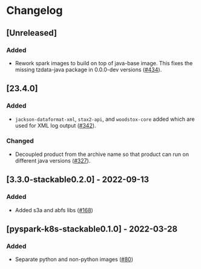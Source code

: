 # Changelog

## [Unreleased]

### Added

- Rework spark images to build on top of java-base image.
  This fixes the missing tzdata-java package in 0.0.0-dev versions ([#434]).

[#434]: https://github.com/stackabletech/docker-images/pull/434

## [23.4.0]

### Added

- `jackson-dataformat-xml`, `stax2-api`, and `woodstox-core` added which are
  used for XML log output ([#342]).

### Changed

- Decoupled product from the archive name so that product can run on different java versions ([#327]).

[#327]: https://github.com/stackabletech/docker-images/pull/327
[#342]: https://github.com/stackabletech/docker-images/pull/342

## [3.3.0-stackable0.2.0] - 2022-09-13

### Added

- Added s3a and abfs libs ([#168])

[#168]: https://github.com/stackabletech/docker-images/pull/168

## [pyspark-k8s-stackable0.1.0] - 2022-03-28

### Added

- Separate python and non-python images ([#80])

[#80]: https://github.com/stackabletech/docker-images/pull/80
